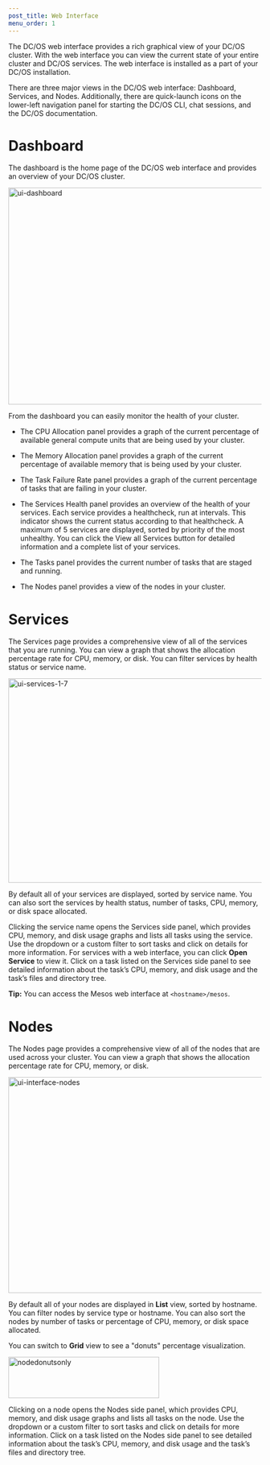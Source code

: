 ```yaml
---
post_title: Web Interface
menu_order: 1
---
```

The DC/OS web interface provides a rich graphical view of your DC/OS cluster. With the web interface you can view the current state of your entire cluster and DC/OS services. The web interface is installed as a part of your DC/OS installation.

There are three major views in the DC/OS web interface: Dashboard, Services, and Nodes. Additionally, there are quick-launch icons on the lower-left navigation panel for starting the DC/OS CLI, chat sessions, and the DC/OS documentation.

# <a name="dashboard"></a>Dashboard

The dashboard is the home page of the DC/OS web interface and provides an overview of your DC/OS cluster.

<a href="/wp-content/uploads/2015/12/ui-dashboard.gif" rel="attachment wp-att-4122"><img src="/wp-content/uploads/2015/12/ui-dashboard-800x431.gif" alt="ui-dashboard" width="800" height="431" class="alignnone size-large wp-image-4122" /></a>

From the dashboard you can easily monitor the health of your cluster.

  * The CPU Allocation panel provides a graph of the current percentage of available general compute units that are being used by your cluster.

  * The Memory Allocation panel provides a graph of the current percentage of available memory that is being used by your cluster.

  * The Task Failure Rate panel provides a graph of the current percentage of tasks that are failing in your cluster.

  * The Services Health panel provides an overview of the health of your services. Each service provides a healthcheck, run at intervals. This indicator shows the current status according to that healthcheck. A maximum of 5 services are displayed, sorted by priority of the most unhealthy. You can click the View all Services button for detailed information and a complete list of your services.

  * The Tasks panel provides the current number of tasks that are staged and running.

  * The Nodes panel provides a view of the nodes in your cluster.

# <a name="services"></a>Services

The Services page provides a comprehensive view of all of the services that you are running. You can view a graph that shows the allocation percentage rate for CPU, memory, or disk. You can filter services by health status or service name.

<a href="/wp-content/uploads/2015/12/ui-services-1-7.gif" rel="attachment wp-att-4123"><img src="/wp-content/uploads/2015/12/ui-services-1-7-800x406.gif" alt="ui-services-1-7" width="800" height="406" class="alignnone size-large wp-image-4123" /></a>

By default all of your services are displayed, sorted by service name. You can also sort the services by health status, number of tasks, CPU, memory, or disk space allocated.

Clicking the service name opens the Services side panel, which provides CPU, memory, and disk usage graphs and lists all tasks using the service. Use the dropdown or a custom filter to sort tasks and click on details for more information. For services with a web interface, you can click **Open Service** to view it. Click on a task listed on the Services side panel to see detailed information about the task’s CPU, memory, and disk usage and the task’s files and directory tree.

**Tip:** You can access the Mesos web interface at `<hostname>/mesos`.

# <a name="nodes"></a>Nodes

The Nodes page provides a comprehensive view of all of the nodes that are used across your cluster. You can view a graph that shows the allocation percentage rate for CPU, memory, or disk.

<a href="/wp-content/uploads/2015/12/ui-interface-nodes.gif" rel="attachment wp-att-4124"><img src="/wp-content/uploads/2015/12/ui-interface-nodes-800x429.gif" alt="ui-interface-nodes" width="800" height="429" class="alignnone size-large wp-image-4124" /></a>

By default all of your nodes are displayed in **List** view, sorted by hostname. You can filter nodes by service type or hostname. You can also sort the nodes by number of tasks or percentage of CPU, memory, or disk space allocated.

You can switch to **Grid** view to see a "donuts" percentage visualization.

<a href="/wp-content/uploads/2015/12/nodedonutsonly.png" rel="attachment wp-att-1129"><img src="/wp-content/uploads/2015/12/nodedonutsonly-600x163.png" alt="nodedonutsonly" width="300" height="82" class="alignnone size-medium wp-image-1129" /></a>

Clicking on a node opens the Nodes side panel, which provides CPU, memory, and disk usage graphs and lists all tasks on the node. Use the dropdown or a custom filter to sort tasks and click on details for more information. Click on a task listed on the Nodes side panel to see detailed information about the task’s CPU, memory, and disk usage and the task’s files and directory tree.